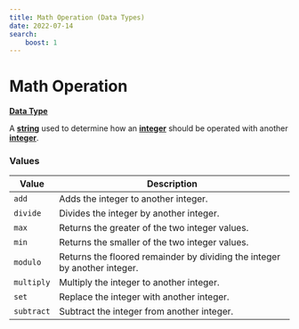 ```yaml
---
title: Math Operation (Data Types)
date: 2022-07-14
search:
    boost: 1
---
```


#   Math Operation

**[Data Type]**

A **[string]** used to determine how an **[integer]** should be operated with another **[integer]**.


### Values

Value      | Description
-----------|------------
`add`      | Adds the integer to another integer.
`divide`   | Divides the integer by another integer.
`max`      | Returns the greater of the two integer values.
`min`      | Returns the smaller of the two integer values.
`modulo`   | Returns the floored remainder by dividing the integer by another integer.
`multiply` | Multiply the integer to another integer.
`set`      | Replace the integer with another integer.
`subtract` | Subtract the integer from another integer.



[Data Type]: ../data_types.md
[string]: https://origins.readthedocs.io/en/latest/types/data_types/string
[integer]: https://origins.readthedocs.io/en/latest/types/data_types/integer
